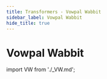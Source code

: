 ```yaml
---
title: Transformers - Vowpal Wabbit
sidebar_label: Vowpal Wabbit
hide_title: true
---
```


# Vowpal Wabbit

import VW from './_VW.md';

<VW/>


